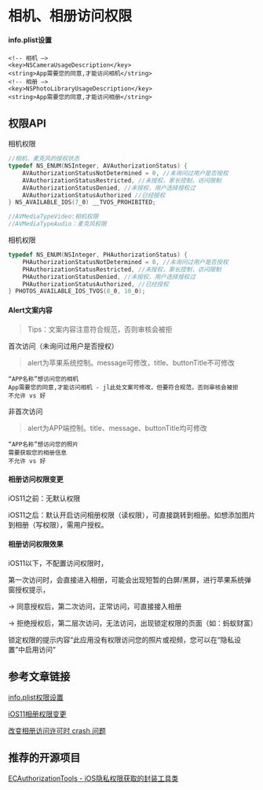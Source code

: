 # 相机、相册访问权限

####  info.plist设置

```
<!-- 相机 —> 
<key>NSCameraUsageDescription</key>
<string>App需要您的同意,才能访问相机</string>
<!-- 相册 —> 
<key>NSPhotoLibraryUsageDescription</key>
<string>App需要您的同意,才能访问相册</string>
```



## 权限API

相机权限

```objective-c
//相机、麦克风的授权状态
typedef NS_ENUM(NSInteger, AVAuthorizationStatus) {
    AVAuthorizationStatusNotDetermined = 0, //未询问过用户是否授权
    AVAuthorizationStatusRestricted, //未授权，家长控制，访问限制
    AVAuthorizationStatusDenied, //未授权，用户选择授权过
    AVAuthorizationStatusAuthorized //已经授权
} NS_AVAILABLE_IOS(7_0) __TVOS_PROHIBITED;

//AVMediaTypeVideo:相机权限
//AVMediaTypeAudio：麦克风权限
```

相机权限

```objective-c
typedef NS_ENUM(NSInteger, PHAuthorizationStatus) {
    PHAuthorizationStatusNotDetermined = 0, //未询问过用户是否授权
    PHAuthorizationStatusRestricted, //未授权，家长控制，访问限制
    PHAuthorizationStatusDenied, //未授权，用户选择授权过           
    PHAuthorizationStatusAuthorized, //已经授权  
} PHOTOS_AVAILABLE_IOS_TVOS(8_0, 10_0);
```



#### Alert文案内容

> Tips：文案内容注意符合规范，否则审核会被拒

首次访问（未询问过用户是否授权）

> alert为苹果系统控制。message可修改，title、buttonTitle不可修改

```
“APP名称”想访问您的相机
App需要您的同意,才能访问相机 - jl此处文案可修改，但要符合规范，否则审核会被拒
不允许 vs 好
```

非首次访问

> alert为APP端控制。title、message、buttonTitle均可修改

```
“APP名称”想访问您的照片
需要获取您的相册信息
不允许 vs 好
```



#### 相册访问权限变更

iOS11之前：无默认权限

iOS11之后：默认开启访问相册权限（读权限），可直接跳转到相册。如想添加图片到相册（写权限），需用户授权。



#### 相册访问权限效果

iOS11以下，不配置访问权限时，

第一次访问时，会直接进入相册，可能会出现短暂的白屏/黑屏，进行苹果系统弹窗授权提示，

-> 同意授权后，第二次访问，正常访问，可直接接入相册

-> 拒绝授权后，第二层次访问，无法访问，出现锁定权限的页面（如：蚂蚁财富）

锁定权限的提示内容“此应用没有权限访问您的照片或视频，您可以在“隐私设置”中启用访问”



## 参考文章链接

[info.plist权限设置](https://blog.csdn.net/qq413191840/article/details/74171751)

[iOS11相册权限变更](https://www.jianshu.com/p/c03a87e4ca87)

[改变相册访问许可时 crash 问题](http://www.cocoachina.com/ios/20161129/18218.html)



## 推荐的开源项目

[ECAuthorizationTools - iOS隐私权限获取的封装工具类](https://blog.csdn.net/qq_30513483/article/details/74388625)
